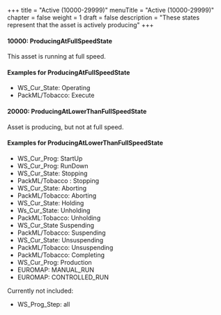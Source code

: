 +++
title = "Active (10000-29999)"
menuTitle = "Active (10000-29999)"
chapter = false
weight = 1
draft = false
description = "These states represent that the asset is actively producing"
+++

#### 10000: ProducingAtFullSpeedState

This asset is running at full speed.

#### Examples for ProducingAtFullSpeedState

- WS_Cur_State: Operating
- PackML/Tobacco: Execute

#### 20000: ProducingAtLowerThanFullSpeedState

Asset is producing, but not at full speed.

#### Examples for ProducingAtLowerThanFullSpeedState

- WS_Cur_Prog: StartUp
- WS_Cur_Prog: RunDown
- WS_Cur_State: Stopping
- PackML/Tobacco : Stopping
- WS_Cur_State: Aborting
- PackML/Tobacco: Aborting
- WS_Cur_State: Holding
- Ws_Cur_State: Unholding
- PackML:Tobacco: Unholding
- WS_Cur_State Suspending
- PackML/Tobacco: Suspending
- WS_Cur_State: Unsuspending
- PackML/Tobacco: Unsuspending
- PackML/Tobacco: Completing
- WS_Cur_Prog: Production
- EUROMAP: MANUAL_RUN
- EUROMAP: CONTROLLED_RUN

Currently not included: 

- WS_Prog_Step: all
